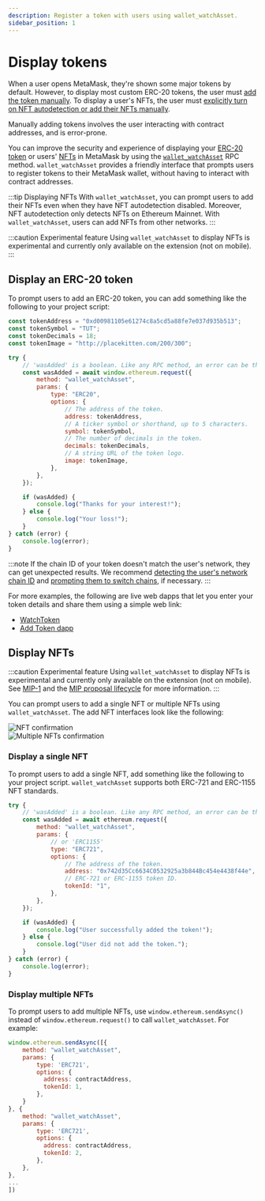 ```yaml
---
description: Register a token with users using wallet_watchAsset.
sidebar_position: 1
---
```


# Display tokens

When a user opens MetaMask, they're shown some major tokens by default.
However, to display most custom ERC-20 tokens, the user must [add the token
manually](https://support.metamask.io/hc/en-us/articles/360015489031-How-to-display-tokens-in-MetaMask#h_01FWH492CHY60HWPC28RW0872H).
To display a user's NFTs, the user must [explicitly turn on NFT autodetection or add their NFTs
manually](https://support.metamask.io/hc/en-us/articles/360058238591-NFT-tokens-in-your-MetaMask-wallet).

Manually adding tokens involves the user interacting with contract addresses, and is error-prone.

You can improve the security and experience of displaying your
[ERC-20 token](#register-an-erc-20-token) or users' [NFTs](#register-nfts) in MetaMask by using the
[`wallet_watchAsset`](/wallet/reference/wallet_watchasset) RPC method.
`wallet_watchAsset` provides a friendly interface that prompts users to register tokens to their
MetaMask wallet, without having to interact with contract addresses.

:::tip Displaying NFTs
With `wallet_watchAsset`, you can prompt users to add their NFTs even when they have NFT
autodetection disabled.
Moreover, NFT autodetection only detects NFTs on Ethereum Mainnet.
With `wallet_watchAsset`, users can add NFTs from other networks.
:::

:::caution Experimental feature
Using `wallet_watchAsset` to display NFTs is experimental and currently only available on the
extension (not on mobile).
:::

## Display an ERC-20 token

To prompt users to add an ERC-20 token, you can add something like the following to your project script:

```javascript
const tokenAddress = "0xd00981105e61274c8a5cd5a88fe7e037d935b513";
const tokenSymbol = "TUT";
const tokenDecimals = 18;
const tokenImage = "http://placekitten.com/200/300";

try {
    // 'wasAdded' is a boolean. Like any RPC method, an error can be thrown.
    const wasAdded = await window.ethereum.request({
        method: "wallet_watchAsset",
        params: {
            type: "ERC20",
            options: {
                // The address of the token.
                address: tokenAddress,
                // A ticker symbol or shorthand, up to 5 characters.
                symbol: tokenSymbol,
                // The number of decimals in the token.
                decimals: tokenDecimals,
                // A string URL of the token logo.
                image: tokenImage,
            },
        },
    });

    if (wasAdded) {
        console.log("Thanks for your interest!");
    } else {
        console.log("Your loss!");
    }
} catch (error) {
    console.log(error);
}
```

:::note
If the chain ID of your token doesn't match the user's network, they can get unexpected results.
We recommend [detecting the user's network chain ID](../detect-network.md) and
[prompting them to switch chains](/wallet/reference/wallet_switchethereumchain), if necessary.
:::

For more examples, the following are live web dapps that let you enter your token details and share
them using a simple web link:

- [WatchToken](https://vittominacori.github.io/watch-token/create/)
- [Add Token dapp](https://metamask.github.io/Add-Token/#edit)

## Display NFTs

:::caution Experimental feature
Using `wallet_watchAsset` to display NFTs is experimental and currently only available on the
extension (not on mobile).
See [MIP-1](https://github.com/MetaMask/metamask-improvement-proposals/blob/main/MIPs/mip-1.md)
and the [MIP proposal lifecycle](https://github.com/MetaMask/metamask-improvement-proposals/blob/main/PROCESS-GUIDE.md#proposal-lifecycle)
for more information.
:::

You can prompt users to add a single NFT or multiple NFTs using `wallet_watchAsset`.
The add NFT interfaces look like the following:

<div class="row">
    <div class="column">
        <img src={require("../../assets/watchasset-nft.png").default} alt="NFT confirmation" style={{border: '1px solid black'}} />
    </div>
    <div class="column">
        <img src={require("../../assets/watchasset-nft-2.png").default} alt="Multiple NFTs confirmation" style={{border: '1px solid black'}} />
    </div>
</div>

### Display a single NFT

To prompt users to add a single NFT, add something like the following to your project script.
`wallet_watchAsset` supports both ERC-721 and ERC-1155 NFT standards.

```javascript
try {
    // 'wasAdded' is a boolean. Like any RPC method, an error can be thrown.
    const wasAdded = await ethereum.request({
        method: "wallet_watchAsset",
        params: {
            // or 'ERC1155'
            type: "ERC721",
            options: {
                // The address of the token.
                address: "0x742d35Cc6634C0532925a3b844Bc454e4438f44e",
                // ERC-721 or ERC-1155 token ID.
                tokenId: "1",
            },
        },
    });

    if (wasAdded) {
        console.log("User successfully added the token!");
    } else {
        console.log("User did not add the token.");
    }
} catch (error) {
    console.log(error);
}
```

### Display multiple NFTs

To prompt users to add multiple NFTs, use `window.ethereum.sendAsync()` instead of
`window.ethereum.request()` to call `wallet_watchAsset`.
For example:

```javascript
window.ethereum.sendAsync([{
    method: "wallet_watchAsset",
    params: {
        type: 'ERC721',
        options: {
          address: contractAddress,
          tokenId: 1,
        },
    }
}, {
    method: "wallet_watchAsset",
    params: {
        type: 'ERC721',
        options: {
          address: contractAddress,
          tokenId: 2,
        },
    },
},
...
])
```
